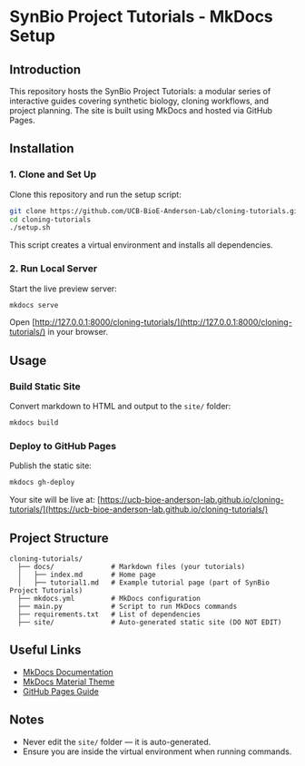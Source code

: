 # SynBio Project Tutorials - MkDocs Setup

## Introduction
This repository hosts the SynBio Project Tutorials: a modular series of interactive guides covering synthetic biology, cloning workflows, and project planning. The site is built using MkDocs and hosted via GitHub Pages.

## Installation

### 1. Clone and Set Up
Clone this repository and run the setup script:

```sh
git clone https://github.com/UCB-BioE-Anderson-Lab/cloning-tutorials.git
cd cloning-tutorials
./setup.sh
```

This script creates a virtual environment and installs all dependencies.

### 2. Run Local Server
Start the live preview server:

```sh
mkdocs serve
```

Open [http://127.0.0.1:8000/cloning-tutorials/](http://127.0.0.1:8000/cloning-tutorials/) in your browser.

## Usage

### Build Static Site
Convert markdown to HTML and output to the `site/` folder:

```sh
mkdocs build
```

### Deploy to GitHub Pages
Publish the static site:

```sh
mkdocs gh-deploy
```

Your site will be live at:
[https://ucb-bioe-anderson-lab.github.io/cloning-tutorials/](https://ucb-bioe-anderson-lab.github.io/cloning-tutorials/)

## Project Structure

```
cloning-tutorials/
  ├── docs/              # Markdown files (your tutorials)
  │   ├── index.md       # Home page
  │   ├── tutorial1.md   # Example tutorial page (part of SynBio Project Tutorials)
  ├── mkdocs.yml         # MkDocs configuration
  ├── main.py            # Script to run MkDocs commands
  ├── requirements.txt   # List of dependencies
  ├── site/              # Auto-generated static site (DO NOT EDIT)
```

## Useful Links
- [MkDocs Documentation](https://www.mkdocs.org/)
- [MkDocs Material Theme](https://squidfunk.github.io/mkdocs-material/)
- [GitHub Pages Guide](https://pages.github.com/)

## Notes
- Never edit the `site/` folder — it is auto-generated.
- Ensure you are inside the virtual environment when running commands.
